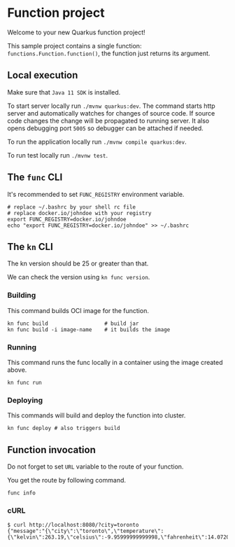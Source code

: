 # Function project

Welcome to your new Quarkus function project!

This sample project contains a single function: `functions.Function.function()`,
the function just returns its argument.

## Local execution
Make sure that `Java 11 SDK` is installed.

To start server locally run `./mvnw quarkus:dev`.
The command starts http server and automatically watches for changes of source code.
If source code changes the change will be propagated to running server. It also opens debugging port `5005`
so debugger can be attached if needed.

To run the application locally run `./mvnw compile quarkus:dev`.

To run test locally run `./mvnw test`.

## The `func` CLI

It's recommended to set `FUNC_REGISTRY` environment variable.
```shell script
# replace ~/.bashrc by your shell rc file
# replace docker.io/johndoe with your registry
export FUNC_REGISTRY=docker.io/johndoe
echo "export FUNC_REGISTRY=docker.io/johndoe" >> ~/.bashrc 
```

## The `kn` CLI

The kn version should be 25 or greater than that.

We can check the version using `kn func version`.

### Building

This command builds OCI image for the function.

```shell script
kn func build                  # build jar
kn func build -i image-name    # it builds the image
```

### Running

This command runs the func locally in a container
using the image created above.
```shell script
kn func run
```

### Deploying

This commands will build and deploy the function into cluster.

```shell script
kn func deploy # also triggers build
```

## Function invocation

Do not forget to set `URL` variable to the route of your function.

You get the route by following command.
```shell script
func info
```

### cURL

```shell script
$ curl http://localhost:8080/?city=toronto
{"message":"{\"city\":\"toronto\",\"temperature\":{\"kelvin\":263.19,\"celsius\":-9.95999999999998,\"fahrenheit\":14.072000000000003}}"}
```
